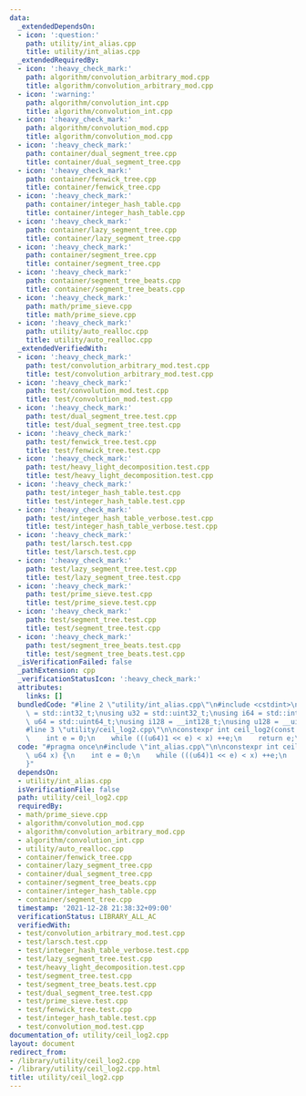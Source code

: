 ```yaml
---
data:
  _extendedDependsOn:
  - icon: ':question:'
    path: utility/int_alias.cpp
    title: utility/int_alias.cpp
  _extendedRequiredBy:
  - icon: ':heavy_check_mark:'
    path: algorithm/convolution_arbitrary_mod.cpp
    title: algorithm/convolution_arbitrary_mod.cpp
  - icon: ':warning:'
    path: algorithm/convolution_int.cpp
    title: algorithm/convolution_int.cpp
  - icon: ':heavy_check_mark:'
    path: algorithm/convolution_mod.cpp
    title: algorithm/convolution_mod.cpp
  - icon: ':heavy_check_mark:'
    path: container/dual_segment_tree.cpp
    title: container/dual_segment_tree.cpp
  - icon: ':heavy_check_mark:'
    path: container/fenwick_tree.cpp
    title: container/fenwick_tree.cpp
  - icon: ':heavy_check_mark:'
    path: container/integer_hash_table.cpp
    title: container/integer_hash_table.cpp
  - icon: ':heavy_check_mark:'
    path: container/lazy_segment_tree.cpp
    title: container/lazy_segment_tree.cpp
  - icon: ':heavy_check_mark:'
    path: container/segment_tree.cpp
    title: container/segment_tree.cpp
  - icon: ':heavy_check_mark:'
    path: container/segment_tree_beats.cpp
    title: container/segment_tree_beats.cpp
  - icon: ':heavy_check_mark:'
    path: math/prime_sieve.cpp
    title: math/prime_sieve.cpp
  - icon: ':heavy_check_mark:'
    path: utility/auto_realloc.cpp
    title: utility/auto_realloc.cpp
  _extendedVerifiedWith:
  - icon: ':heavy_check_mark:'
    path: test/convolution_arbitrary_mod.test.cpp
    title: test/convolution_arbitrary_mod.test.cpp
  - icon: ':heavy_check_mark:'
    path: test/convolution_mod.test.cpp
    title: test/convolution_mod.test.cpp
  - icon: ':heavy_check_mark:'
    path: test/dual_segment_tree.test.cpp
    title: test/dual_segment_tree.test.cpp
  - icon: ':heavy_check_mark:'
    path: test/fenwick_tree.test.cpp
    title: test/fenwick_tree.test.cpp
  - icon: ':heavy_check_mark:'
    path: test/heavy_light_decomposition.test.cpp
    title: test/heavy_light_decomposition.test.cpp
  - icon: ':heavy_check_mark:'
    path: test/integer_hash_table.test.cpp
    title: test/integer_hash_table.test.cpp
  - icon: ':heavy_check_mark:'
    path: test/integer_hash_table_verbose.test.cpp
    title: test/integer_hash_table_verbose.test.cpp
  - icon: ':heavy_check_mark:'
    path: test/larsch.test.cpp
    title: test/larsch.test.cpp
  - icon: ':heavy_check_mark:'
    path: test/lazy_segment_tree.test.cpp
    title: test/lazy_segment_tree.test.cpp
  - icon: ':heavy_check_mark:'
    path: test/prime_sieve.test.cpp
    title: test/prime_sieve.test.cpp
  - icon: ':heavy_check_mark:'
    path: test/segment_tree.test.cpp
    title: test/segment_tree.test.cpp
  - icon: ':heavy_check_mark:'
    path: test/segment_tree_beats.test.cpp
    title: test/segment_tree_beats.test.cpp
  _isVerificationFailed: false
  _pathExtension: cpp
  _verificationStatusIcon: ':heavy_check_mark:'
  attributes:
    links: []
  bundledCode: "#line 2 \"utility/int_alias.cpp\"\n#include <cstdint>\n\nusing i32\
    \ = std::int32_t;\nusing u32 = std::uint32_t;\nusing i64 = std::int64_t;\nusing\
    \ u64 = std::uint64_t;\nusing i128 = __int128_t;\nusing u128 = __uint128_t;\n\
    #line 3 \"utility/ceil_log2.cpp\"\n\nconstexpr int ceil_log2(const u64 x) {\n\
    \    int e = 0;\n    while (((u64)1 << e) < x) ++e;\n    return e;\n}\n"
  code: "#pragma once\n#include \"int_alias.cpp\"\n\nconstexpr int ceil_log2(const\
    \ u64 x) {\n    int e = 0;\n    while (((u64)1 << e) < x) ++e;\n    return e;\n\
    }"
  dependsOn:
  - utility/int_alias.cpp
  isVerificationFile: false
  path: utility/ceil_log2.cpp
  requiredBy:
  - math/prime_sieve.cpp
  - algorithm/convolution_mod.cpp
  - algorithm/convolution_arbitrary_mod.cpp
  - algorithm/convolution_int.cpp
  - utility/auto_realloc.cpp
  - container/fenwick_tree.cpp
  - container/lazy_segment_tree.cpp
  - container/dual_segment_tree.cpp
  - container/segment_tree_beats.cpp
  - container/integer_hash_table.cpp
  - container/segment_tree.cpp
  timestamp: '2021-12-28 21:38:32+09:00'
  verificationStatus: LIBRARY_ALL_AC
  verifiedWith:
  - test/convolution_arbitrary_mod.test.cpp
  - test/larsch.test.cpp
  - test/integer_hash_table_verbose.test.cpp
  - test/lazy_segment_tree.test.cpp
  - test/heavy_light_decomposition.test.cpp
  - test/segment_tree.test.cpp
  - test/segment_tree_beats.test.cpp
  - test/dual_segment_tree.test.cpp
  - test/prime_sieve.test.cpp
  - test/fenwick_tree.test.cpp
  - test/integer_hash_table.test.cpp
  - test/convolution_mod.test.cpp
documentation_of: utility/ceil_log2.cpp
layout: document
redirect_from:
- /library/utility/ceil_log2.cpp
- /library/utility/ceil_log2.cpp.html
title: utility/ceil_log2.cpp
---
```

